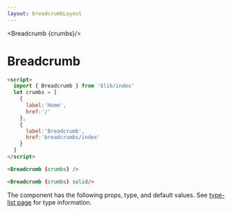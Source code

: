 ```yaml
---
layout: breadcrumbLayout
---
```


<script>
  import Htwo from '../utils/Htwo.svelte'
  import { Breadcrumb, Table, TableDefaultRow } from '$lib/index'
  import componentProps from '../props/Breadcrumb.json'
  let items = componentProps.props
  let propHeader = ['Name', 'Type', 'Default']
	
	let divClass='w-full relative overflow-x-auto shadow-md sm:rounded-lg'
let theadClass ='text-xs text-gray-700 uppercase bg-gray-50 dark:bg-gray-700 dark:text-white'
  let crumbs = [
    {
      label:'Home',
      href:'/'
    },
    {
      label:'Breadcrumb',
      href:'breadcrumbs/index'
    }
  ]
</script>

<Breadcrumb {crumbs}/>

<h1 class="text-3xl w-full dark:text-white py-8">Breadcrumb</h1>

<Htwo label="Default Breadcrumb" />

<div
  class="container rounded-xl mx-auto bg-gradient-to-r bg-white dark:bg-gray-900 border border-gray-200 dark:border-gray-700 p-2 sm:p-6">
<Breadcrumb {crumbs} />
</div>

```html
<script>
  import { Breadcrumb } from '$lib/index'
  let crumbs = [
    {
      label:'Home',
      href:'/'
    },
    {
      label:'Breadcrumb',
      href:'breadcrumbs/index'
    }
  ]
</script>

<Breadcrumb {crumbs} />
```

<Htwo label="Solid Breadcrumb" />

<div
  class="container rounded-xl mx-auto bg-gradient-to-r bg-white dark:bg-gray-900 border border-gray-200 dark:border-gray-700 p-2 sm:p-6">
<Breadcrumb {crumbs} solid/>
</div>

```html
<Breadcrumb {crumbs} solid/>
```

<Htwo label="Props" />

<p>The component has the following props, type, and default values. See <a href="/type-list">type-list page</a> for type information.</p>

<Table header={propHeader} {divClass} {theadClass}>
  <TableDefaultRow {items} rowState='hover' />
</Table>